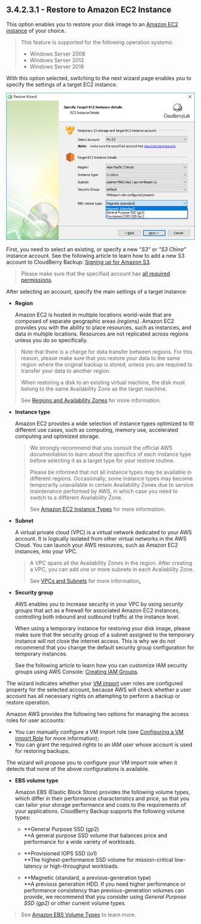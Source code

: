 ## 3.4.2.3.1 - Restore to Amazon EC2 Instance

This option enables you to restore your disk image to an [Amazon EC2 instance](https://aws.amazon.com/ec2/instance-types/) of your choice.

> This feature is supported for the following operation systems:
>
> * Windows Server 2008
> * Windows Server 2012
> * Windows Server 2016

With this option selected, switching to the next wizard page enables you to specify the settings of a target EC2 instance.

![](/assets/image-based-to-ec2-instance-details.png)

First, you need to select an existing, or specify a new _"S3"_ or _"S3 China"_ instance account. See the following article to learn how to add a new S3 account to CloudBerry Backup: [Signing up for Amazon S3](https://help.cloudberrylab.com/cloudberry-backup/signing-up-for-the-cloud/amazon-aws/signing-up-for-amazon-s3).

> Please make sure that the specified account has [all required permissions](/concepts/permissions.md).

After selecting an account, specify the main settings of a target instance:

* **Region**

  Amazon EC2 is hosted in multiple locations world-wide that are composed of separate geographic areas _\(regions\)_. Amazon EC2 provides you with the ability to place resources, such as instances, and data in multiple locations. Resources are not replicated across regions unless you do so specifically.

> Note that there is a charge for data transfer between regions. For this reason, please make sure that you restore your data to the same region where the original backup is stored, unless you are required to transfer your data to another region.  
>   
> When restoring a disk to an existing virtual machine, the disk must belong to the same Availability Zone as the target machine.
>
> See [Regions and Availability Zones](https://docs.aws.amazon.com/AWSEC2/latest/UserGuide/using-regions-availability-zones.html) for more information.

* **Instance type**

  Amazon EC2 provides a wide selection of instance types optimized to fit different use cases, such as computing, memory use, accelerated computing and optimized storage.

  > We strongly recommend that you consult the official AWS documentation to learn about the specifics of each instance type before selecting it as a target type for your restore routine.  
  >   
  > Please be informed that not all instance types may be available in different regions. Occasionally, some instance types may become temporarily unavailable in certain Availability Zones due to service maintenance performed by AWS, in which case you need to switch to a different Availability Zone.  
  >   
  > See [Amazon EC2 Instance Types](https://www.gitbook.com/book/yuriyshutov/restore-wizard-draft/edit#) for more information.

* **Subnet**

  A virtual private cloud \(VPC\) is a virtual network dedicated to your AWS account. It is logically isolated from other virtual networks in the AWS Cloud. You can launch your AWS resources, such as Amazon EC2 instances, into your VPC.

  > A VPC spans all the Availability Zones in the region. After creating a VPC, you can add one or more subnets in each Availability Zone.
  >
  > See [VPCs and Subnets](https://www.gitbook.com/book/yuriyshutov/restore-wizard-draft/edit#) for more information[.](https://www.gitbook.com/book/yuriyshutov/restore-wizard-draft/edit#)

* **Security group**

  AWS enables you to increase security in your VPC by using _security groups_ that act as a firewall for associated Amazon EC2 instances, controlling both inbound and outbound traffic at the instance level.

  When using a temporary instance for restoring your disk image, please make sure that the security group of a subnet assigned to the temporary instance will not close the internet access. This is why we do not recommend that you change the default security group configuration for temporary instances.  
  
  See the following article to learn how you can customize IAM security groups using AWS Console: [Creating IAM Groups](https://docs.aws.amazon.com/IAM/latest/UserGuide/id_groups_create.html).

The wizard indicates whether your [VM import](https://aws.amazon.com/ec2/vm-import/) user roles are configured property for the selected account, because AWS will check whether a user account has all necessary rights on attempting to perform a backup or restore operation.

Amazon AWS provides the following two options for managing the access roles for user accounts:

* You can manually configure a VM import role \(see [Configuring a VM import Role](https://help.cloudberrylab.com/cloudberry-backup/signing-up-for-the-cloud/amazon-aws/configuring-a-vmimport-role) for more information\);
* You can grant the required rights to an IAM user whose account is used for restoring backups.

The wizard will propose you to configure your VM import role when it detects that none of the above configurations is available. 



* **EBS volume type**

  Amazon EBS \(Elastic Block Store\) provides the following volume types, which differ in their performance characteristics and price, so that you can tailor your storage performance and costs to the requirements of your applications. CloudBerry Backup supports the following volume types:

  * **General Purpose SSD \(gp2\)                                                                                    
    **A general purpose SSD volume that balances price and performance for a wide variety of workloads.

  * **Provisioned IOPS SSD \(io1\)                                                                                    
    **The highest-performance SSD volume for mission-critical low-latency or high-throughput workloads.

  * **Magnetic \(standard, a previous-generation type\)                                                                                    
    **A previous generation HDD. If you need higher performance or performance consistency than previous-generation volumes can provide, we recommend that you consider using _General Purpose SSD \(gp2\)_ or other current volume types.

> See [Amazon EBS Volume Types](https://docs.aws.amazon.com/AWSEC2/latest/UserGuide/EBSVolumeTypes.html) to learn more.



